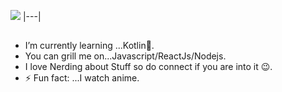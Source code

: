 <img src="https://github.com/Anmol-Baranwal/Cool-GIFs-For-GitHub/assets/74038190/d48893bd-0757-481c-8d7e-ba3e163feae7" ></img>
|---|
<!--<img src="https://github.com/Anmol-Baranwal/Cool-GIFs-For-GitHub/assets/74038190/9be4d344-6782-461a-b5a6-32a07bf7b34e" height="200" width="900" alt="animated hello">--->



## 
- I’m currently learning ...Kotlin🤠.
- You can grill me on...Javascript/ReactJs/Nodejs.
- I love Nerding about Stuff so do connect if you are into it 😉.
- ⚡ Fun fact: ...I watch anime.


<!--![octocat-1732700370803](https://github.com/user-attachments/assets/3511100f-136c-4235-a850-f14884aff30a)
<!--
**ryuk-jayant/ryuk-jayant** is a ✨ _special_ ✨ repository because its `README.md` (this file) appears on your GitHub profile.


Here are some ideas to get you started:

- 🔭 I’m currently working on ...
- 🌱 I’m currently learning ...
- 👯 I’m looking to collaborate on ...
- 🤔 I’m looking for help with ...
- 💬 Ask me about ...
- 📫 How to reach me: ...
- 😄 Pronouns: ...
- ⚡ Fun fact: ...
-->
